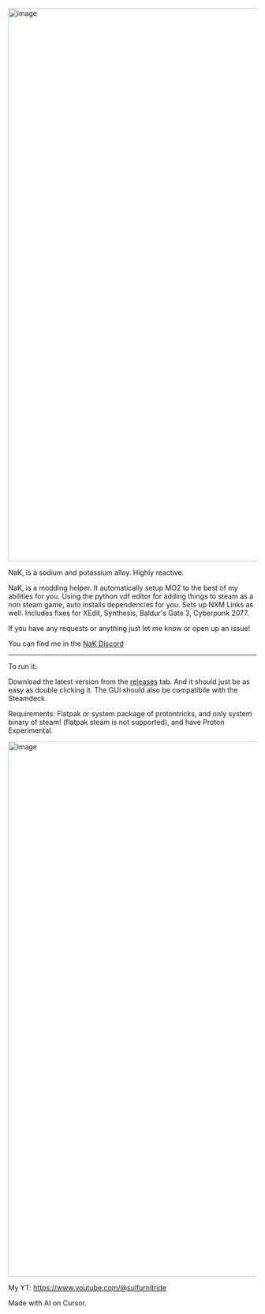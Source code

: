 <img width="1921" height="1121" alt="image" src="https://github.com/user-attachments/assets/efe06b4c-d42a-4539-ae38-6f24c63f343b" />



NaK, is a sodium and potassium alloy. Highly reactive.

NaK, is a modding helper. It automatically setup MO2 to the best of my abilities for you. Using the python vdf editor for adding things to steam as a non steam game, auto installs dependencies for you. Sets up NXM Links as well. Includes fixes for XEdit, Synthesis, Baldur's Gate 3, Cyberpunk 2077. 

If you have any requests or anything just let me know or open up an issue!

You can find me in the [NaK Discord](https://discord.gg/9JWQzSeUWt)

----------------------------------------------------------------------------------------------------------------------------

To run it:

Download the latest version from the [releases](https://github.com/SulfurNitride/NaK/releases) tab. And it should just be as easy as double clicking it. The GUI should also be compatibile with the Steamdeck.

Requirements: Flatpak or system package of protontricks, and only system binary of steam! (flatpak steam is not supported), and have Proton Experimental.


<img width="1274" height="1084" alt="image" src="https://github.com/user-attachments/assets/f776ff53-c58c-48af-aa0d-aaa85ebb7488" />



My YT: https://www.youtube.com/@sulfurnitride

Made with AI on Cursor. 
